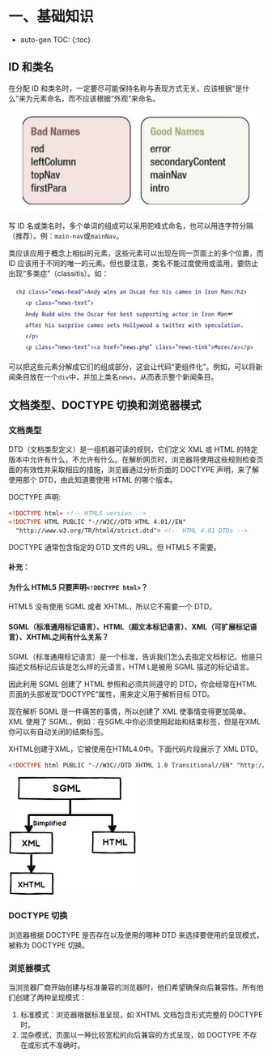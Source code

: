 # 一、基础知识
* auto-gen TOC:
{:toc}
## ID 和类名

在分配 ID 和类名时，一定要尽可能保持名称与表现方式无关。应该根据“是什么”来为元素命名，而不应该根据“外观”来命名。

![好的ID名和差的ID名](./bad-and-good-name.png)

写 ID 名或类名时，多个单词的组成可以采用驼峰式命名，也可以用连字符分隔（推荐）。例：`main-nav`或`mainNav`。

类应该应用于概念上相似的元素，这些元素可以出现在同一页面上的多个位置，而 ID 应该用于不同的唯一的元素。但也要注意，类名不能过度使用或滥用，要防止出现“多类症”（classitis）。如：

![](./classitis.png)

可以把这些元素分解成它们的组成部分，这会让代码“更组件化”。例如，可以将新闻条目放在一个`div`中，并加上类名`news`，从而表示整个新闻条目。

## 文档类型、DOCTYPE 切换和浏览器模式

### 文档类型

DTD（文档类型定义）是一组机器可读的规则，它们定义 XML 或 HTML 的特定版本中允许有什么，不允许有什么。在解析网页时，浏览器将使用这些规则检查页面的有效性并采取相应的措施，浏览器通过分析页面的 DOCTYPE 声明，来了解使用那个 DTD，由此知道要使用 HTML 的哪个版本。

DOCTYPE 声明:

``` html
<!DOCTYPE html> <!-- HTML5 version -->
<!DOCTYPE HTML PUBLIC "-//W3C//DTD HTML 4.01//EN"
  "http://www.w3.org/TR/html4/strict.dtd"> <!-- HTML 4.01 DTDs -->
```

DOCTYPE 通常包含指定的 DTD 文件的 URL。但 HTML5 不需要。

#### 补充：

#### 为什么 HTML5  只要声明`<!DOCTYPE html>`？

HTML5 没有使用 SGML 或者 XHTML，所以它不需要一个 DTD。

#### SGML（标准通用标记语言）、HTML（超文本标记语言）、XML（可扩展标记语言）、XHTML之间有什么关系？

SGML（标准通用标记语言）是一个标准，告诉我们怎么去指定文档标记。他是只描述文档标记应该是怎么样的元语言，HTM L是被用 SGML 描述的标记语言。

因此利用 SGML 创建了 HTML 参照和必须共同遵守的 DTD，你会经常在HTML页面的头部发现“DOCTYPE”属性，用来定义用于解析目标 DTD。

现在解析 SGML 是一件痛苦的事情，所以创建了 XML 使事情变得更加简单。XML 使用了 SGML，例如：在SGML中你必须使用起始和结束标签，但是在XML你可以有自动关闭的结束标签。

XHTML创建于XML，它被使用在HTML4.0中。下面代码片段展示了 XML DTD。

``` htm
<!DOCTYPE html PUBLIC "-//W3C//DTD XHTML 1.0 Transitional//EN" "http://www.w3.org/TR/xhtml1/DTD/xhtml1-transitional.dtd">
```

![](./html-xml-sgml.jpg)

### DOCTYPE 切换

浏览器根据 DOCTYPE 是否存在以及使用的哪种 DTD 来选择要使用的呈现模式，被称为 DOCTYPE 切换。

### 浏览器模式

当浏览器厂商开始创建与标准兼容的浏览器时，他们希望确保向后兼容性。所有他们创建了两种呈现模式：

1. 标准模式：浏览器根据标准呈现，如 XHTML 文档包含形式完整的 DOCTYPE 时。
2. 混杂模式，页面以一种比较宽松的向后兼容的方式呈现，如 DOCTYPE 不存在或形式不准确时。